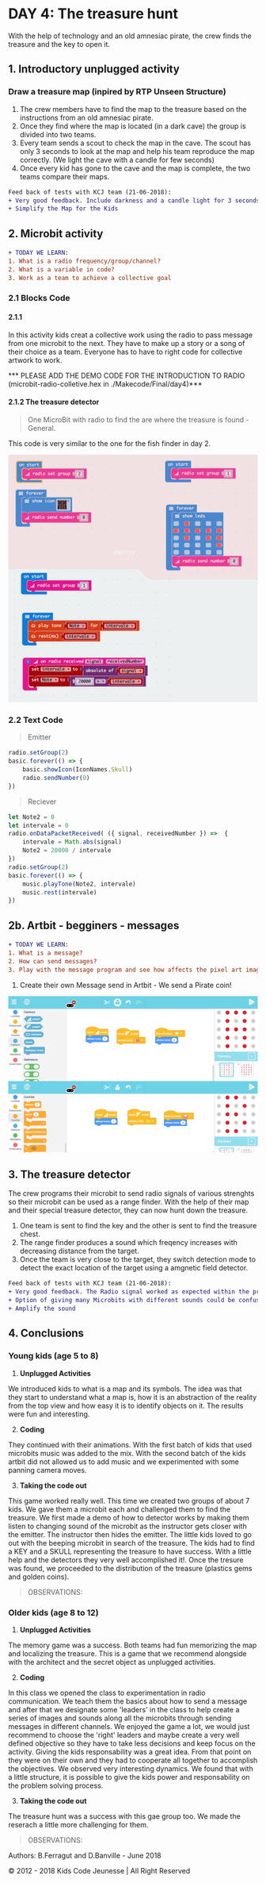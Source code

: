 # DAY 4: The treasure hunt

With the help of technology and an old amnesiac pirate, the crew finds the treasure and the key to open it.

## 1. Introductory unplugged activity

### Draw a treasure map (inpired by RTP Unseen Structure)

1) The crew members have to find the map to the treasure based on the instructions from an old amnesiac pirate. 
2) Once they find where the map is located (in a dark cave) the group is divided into two teams. 
3) Every team sends a scout to check the map in the cave. The scout has only 3 seconds to look at the map and help his team reproduce the map correctly. (We light the cave with a candle for few seconds)
4) Once every kid has gone to the cave and the map is complete, the two teams compare their maps.

```diff
Feed back of tests with KCJ team (21-06-2018): 
+ Very good feedback. Include darkness and a candle light for 3 seconds to visualize maps.
+ Simplify the Map for the Kids
```

## 2. Microbit activity 



```diff
+ TODAY WE LEARN:
1. What is a radio frequency/group/channel?
2. What is a variable in code?
3. Work as a team to achieve a collective goal
```

### 2.1 Blocks Code

#### 2.1.1

In this activity kids creat a collective work using the radio to pass message from one microbit to the next. They have to make up a story or a song of their choice as a team. Everyone has to have to right code for collective artwork to work.

*** PLEASE ADD THE DEMO CODE FOR THE INTRODUCTION TO RADIO (microbit-radio-colletive.hex in ./Makecode/Final/day4)***

#### 2.1.2 The treasure detector

> One MicroBit with radio to find the are where the treasure is found - General.

This code is very similar to the one for the fish finder in day 2.

![Blocks Code](./images/Day4-blocks.png)

### 2.2 Text Code
> Emitter
```javascript
radio.setGroup(2)
basic.forever(() => {
    basic.showIcon(IconNames.Skull)
    radio.sendNumber(0)
})
```
>Reciever
```javascript
let Note2 = 0
let intervale = 0
radio.onDataPacketReceived( ({ signal, receivedNumber }) =>  {
    intervale = Math.abs(signal)
    Note2 = 20000 / intervale
})
radio.setGroup(2)
basic.forever(() => {
    music.playTone(Note2, intervale)
    music.rest(intervale)
})
```

## 2b. Artbit - begginers - messages

```diff
+ TODAY WE LEARN:
1. What is a message?  
2. How can send messages?
3. Play with the message program and see how affects the pixel art image.
```

1. Create their own Message send in Artbit - We send a Pirate coin!

![ArtBit Code](./images/ArtBit/Day4.jpg)

## 3. The treasure detector

The crew programs their microbit to send radio signals of various strenghts so their microbit can be used as a range finder. With the help of their map and their special treasure detector, they can now hunt down the treasure.

1) One team is sent to find the key and the other is sent to find the treasure chest.
2) The range finder produces a sound which freqency increases with decreasing distance from the target. 
3) Once the team is very close to the target, they switch detection mode to detect the exact location of the target using a amgnetic field detector.

```diff
Feed back of tests with KCJ team (21-06-2018): 
+ Very good feedback. The Radio signal worked as expected within the programmed ranges.
+ Option of giving many Microbits with different sounds could be confusing.
+ Amplify the sound
```

## 4. Conclusions 

### Young kids (age 5 to 8)
1. **Unplugged Activities**

We introduced kids to what is a map and its symbols. The idea was that they start to understand what a map is, how it is an abstraction of the reality from the top view and how easy it is to identify objects on it. The results were fun and interesting.

2. **Coding**

They continued with their animations. With the first batch of kids that used microbits music was added to the mix. With the second batch of the kids artbit did not allowed us to add music and we experimented with some panning camera moves.

3. **Taking the code out**

This game worked really well. This time we created two groups of about 7 kids. We gave them a microbit each and challenged them to find the treasure. We first made a demo of how to detector works by making them listen to changing sound of the microbit as the instructor gets closer with the emitter. The instructor then hides the emitter. The little kids loved to go out with the beeping microbit in search of the treasure. The kids had to find a KEY and a SKULL representing the treasure to have success. With a little help and the detectors they very well accomplished it!. Once the tresure was found, we proceeded to the distribution of the treasure (plastics gems and golden coins).

> OBSERVATIONS: 

### Older kids (age 8 to 12)
1. **Unplugged Activities**

The memory game was a success. Both teams had fun memorizing the map and localizing the treasure. This is a game that we recommend alongside with the architect and the secret object as unplugged activities.

2. **Coding**

In this class we opened the class to experimentation in radio communication. We teach them the basics about how to send a message and after that we designate some 'leaders' in the class to help create a series of images and sounds along all the microbits through sending messages in different channels. We enjoyed the game a lot, we would just recommend to choose the 'right' leaders and maybe create a very well defined objective so they have to take less decisions and keep focus on the activity. Giving the kids responsability was a great idea. From that point on they were on their own and they had to cooperate all together to accomplish the objectives. We observed very interesting dynamics. We found that with a little structure, it is possible to give the kids power and responsability on the problem solving process.

3. **Taking the code out**

The treasure hunt was a success with this gae group too. We made the reserach a little more challenging for them.

> OBSERVATIONS: 



Authors: B.Ferragut and D.Banville - June 2018

© 2012 - 2018 Kids Code Jeunesse | All Right Reserved


